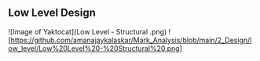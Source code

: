 
## Low Level Design 


![Image of Yaktocat](Low Level - Structural .png)
![https://github.com/amanajaykalaskar/Mark_Analysis/blob/main/2_Design/low_level/Low%20Level%20-%20Structural%20.png]
